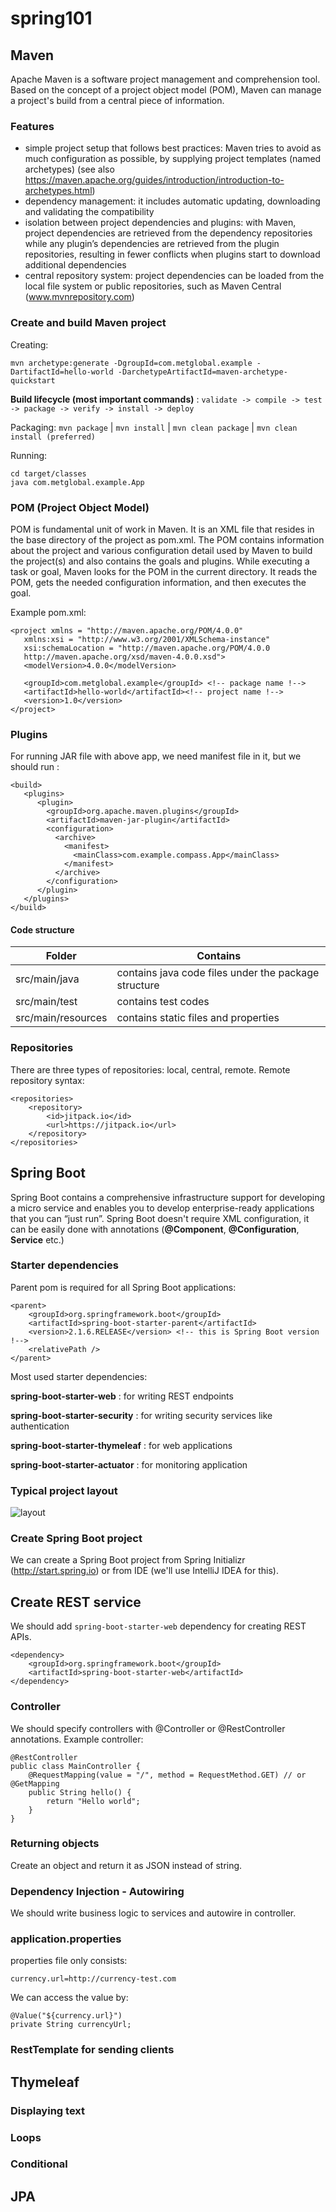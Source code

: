 # spring101

## Maven
Apache Maven is a software project management and comprehension tool. Based on the concept of a project object model (POM), Maven can manage a project's build from a central piece of information. 

### Features

- simple project setup that follows best practices: Maven tries to avoid as much configuration as possible, by supplying project templates (named archetypes) (see also https://maven.apache.org/guides/introduction/introduction-to-archetypes.html)
- dependency management: it includes automatic updating, downloading and validating the compatibility
- isolation between project dependencies and plugins: with Maven, project dependencies are retrieved from the dependency repositories while any plugin’s dependencies are retrieved from the plugin repositories, resulting in fewer conflicts when plugins start to download additional dependencies
- central repository system: project dependencies can be loaded from the local file system or public repositories, such as Maven Central (www.mvnrepository.com)

### Create and build Maven project

Creating:

```
mvn archetype:generate -DgroupId=com.metglobal.example -DartifactId=hello-world -DarchetypeArtifactId=maven-archetype-quickstart 
``` 

**Build lifecycle (most important commands)** :  `validate -> compile -> test -> package -> verify -> install -> deploy`

Packaging:  `mvn package` | `mvn install` | `mvn clean package` | `mvn clean install (preferred)`

Running:

```
cd target/classes
java com.metglobal.example.App
```

### POM (Project Object Model)
POM is fundamental unit of work in Maven. It is an XML file that resides in the base directory of the project as pom.xml.
The POM contains information about the project and various configuration detail used by Maven to build the project(s) and also contains the goals and plugins. While executing a task or goal, Maven looks for the POM in the current directory. It reads the POM, gets the needed configuration information, and then executes the goal.

Example pom.xml:

```
<project xmlns = "http://maven.apache.org/POM/4.0.0"
   xmlns:xsi = "http://www.w3.org/2001/XMLSchema-instance"
   xsi:schemaLocation = "http://maven.apache.org/POM/4.0.0
   http://maven.apache.org/xsd/maven-4.0.0.xsd">
   <modelVersion>4.0.0</modelVersion>

   <groupId>com.metglobal.example</groupId> <!-- package name !-->
   <artifactId>hello-world</artifactId><!-- project name !-->
   <version>1.0</version>
</project>
```


### Plugins

For running JAR file with above app, we need manifest file in it, but we should run :

```
<build>
   <plugins>
      <plugin>
        <groupId>org.apache.maven.plugins</groupId>
        <artifactId>maven-jar-plugin</artifactId>
        <configuration>
          <archive>
            <manifest>
              <mainClass>com.example.compass.App</mainClass>
            </manifest>
          </archive>
        </configuration>
      </plugin>
   </plugins>
</build>
```

#### Code structure
|Folder|Contains|
|-----|-----|
|src/main/java|contains java code files under the package structure|
|src/main/test|contains test codes|
|src/main/resources|contains static files and properties|

### Repositories
There are three types of repositories: local, central, remote. Remote repository syntax:
```
<repositories>
	<repository>
	    <id>jitpack.io</id>
	    <url>https://jitpack.io</url>
	</repository>
</repositories>
```

## Spring Boot
Spring Boot contains a comprehensive infrastructure support for developing a micro service and enables you to develop enterprise-ready applications that you can “just run”. Spring Boot doesn't require XML configuration, it can be easily done with annotations (**@Component**, **@Configuration**, **Service** etc.)

### Starter dependencies
Parent pom is required for all Spring Boot applications:

```
<parent>
    <groupId>org.springframework.boot</groupId>
    <artifactId>spring-boot-starter-parent</artifactId>
    <version>2.1.6.RELEASE</version> <!-- this is Spring Boot version !-->
    <relativePath />
</parent>
```

Most used starter dependencies:

**spring-boot-starter-web** : for writing REST endpoints

**spring-boot-starter-security** : for writing security services like authentication

**spring-boot-starter-thymeleaf** : for web applications

**spring-boot-starter-actuator** : for monitoring application

### Typical project layout

![layout](https://www.tutorialspoint.com/spring_boot/images/typical_layout_of_spring_boot_application.jpg)

### Create Spring Boot project

We can create a Spring Boot project from Spring Initializr (http://start.spring.io) or from IDE (we'll use IntelliJ IDEA for this).

## Create REST service
We should add `spring-boot-starter-web` dependency for creating REST APIs.

```
<dependency>
    <groupId>org.springframework.boot</groupId>
    <artifactId>spring-boot-starter-web</artifactId>
</dependency>
```

### Controller
We should specify controllers with @Controller or @RestController annotations. Example controller:

```
@RestController
public class MainController {
    @RequestMapping(value = "/", method = RequestMethod.GET) // or @GetMapping
    public String hello() {
        return "Hello world";
    }
}
```

### Returning objects
Create an object and return it as JSON instead of string.

### Dependency Injection - Autowiring
We should write business logic to services and autowire in controller.

### application.properties
properties file only consists:

```
currency.url=http://currency-test.com
```

We can access the value by: 

```
@Value("${currency.url}")
private String currencyUrl;
```


### RestTemplate for sending clients


## Thymeleaf
### Displaying text
### Loops
### Conditional

## JPA
